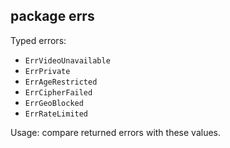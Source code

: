 ## package errs

Typed errors:
- `ErrVideoUnavailable`
- `ErrPrivate`
- `ErrAgeRestricted`
- `ErrCipherFailed`
- `ErrGeoBlocked`
- `ErrRateLimited`

Usage: compare returned errors with these values.


